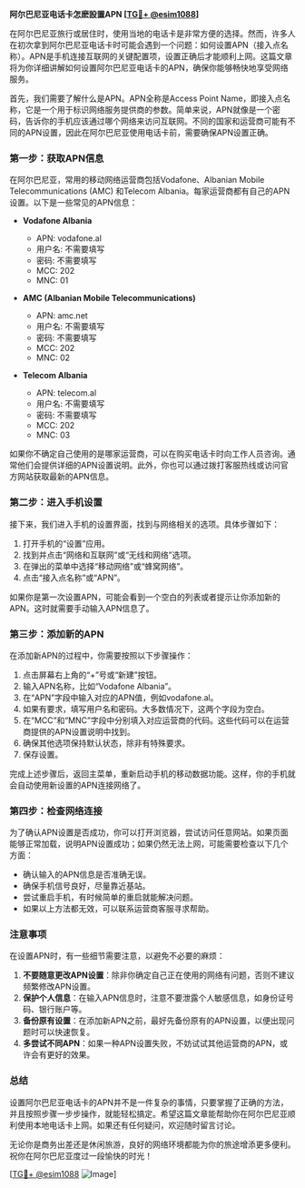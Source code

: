 **阿尔巴尼亚电话卡怎麽設置APN [[TG💪+ @esim1088](https://t.me/s/esim1088)]**

在阿尔巴尼亚旅行或居住时，使用当地的电话卡是非常方便的选择。然而，许多人在初次拿到阿尔巴尼亚电话卡时可能会遇到一个问题：如何设置APN（接入点名称）。APN是手机连接互联网的关键配置项，设置正确后才能顺利上网。这篇文章将为你详细讲解如何设置阿尔巴尼亚电话卡的APN，确保你能够畅快地享受网络服务。

首先，我们需要了解什么是APN。APN全称是Access Point Name，即接入点名称，它是一个用于标识网络服务提供商的参数。简单来说，APN就像是一个密码，告诉你的手机应该通过哪个网络来访问互联网。不同的国家和运营商可能有不同的APN设置，因此在阿尔巴尼亚使用电话卡前，需要确保APN设置正确。

### **第一步：获取APN信息**

在阿尔巴尼亚，常用的移动网络运营商包括Vodafone、Albanian Mobile Telecommunications (AMC) 和Telecom Albania。每家运营商都有自己的APN设置。以下是一些常见的APN信息：

- **Vodafone Albania**
  - APN: vodafone.al
  - 用户名: 不需要填写
  - 密码: 不需要填写
  - MCC: 202
  - MNC: 01

- **AMC (Albanian Mobile Telecommunications)**
  - APN: amc.net
  - 用户名: 不需要填写
  - 密码: 不需要填写
  - MCC: 202
  - MNC: 02

- **Telecom Albania**
  - APN: telecom.al
  - 用户名: 不需要填写
  - 密码: 不需要填写
  - MCC: 202
  - MNC: 03

如果你不确定自己使用的是哪家运营商，可以在购买电话卡时向工作人员咨询。通常他们会提供详细的APN设置说明。此外，你也可以通过拨打客服热线或访问官方网站获取最新的APN信息。

### **第二步：进入手机设置**

接下来，我们进入手机的设置界面，找到与网络相关的选项。具体步骤如下：

1. 打开手机的“设置”应用。
2. 找到并点击“网络和互联网”或“无线和网络”选项。
3. 在弹出的菜单中选择“移动网络”或“蜂窝网络”。
4. 点击“接入点名称”或“APN”。

如果你是第一次设置APN，可能会看到一个空白的列表或者提示让你添加新的APN。这时就需要手动输入APN信息了。

### **第三步：添加新的APN**

在添加新APN的过程中，你需要按照以下步骤操作：

1. 点击屏幕右上角的“+”号或“新建”按钮。
2. 输入APN名称，比如“Vodafone Albania”。
3. 在“APN”字段中输入对应的APN值，例如vodafone.al。
4. 如果有要求，填写用户名和密码。大多数情况下，这两个字段为空白。
5. 在“MCC”和“MNC”字段中分别填入对应运营商的代码。这些代码可以在运营商提供的APN设置说明中找到。
6. 确保其他选项保持默认状态，除非有特殊要求。
7. 保存设置。

完成上述步骤后，返回主菜单，重新启动手机的移动数据功能。这样，你的手机就会自动使用新设置的APN连接网络了。

### **第四步：检查网络连接**

为了确认APN设置是否成功，你可以打开浏览器，尝试访问任意网站。如果页面能够正常加载，说明APN设置成功；如果仍然无法上网，可能需要检查以下几个方面：

- 确认输入的APN信息是否准确无误。
- 确保手机信号良好，尽量靠近基站。
- 尝试重启手机，有时候简单的重启就能解决问题。
- 如果以上方法都无效，可以联系运营商客服寻求帮助。

### **注意事项**

在设置APN时，有一些细节需要注意，以避免不必要的麻烦：

1. **不要随意更改APN设置**：除非你确定自己正在使用的网络有问题，否则不建议频繁修改APN设置。
2. **保护个人信息**：在输入APN信息时，注意不要泄露个人敏感信息，如身份证号码、银行账户等。
3. **备份原有设置**：在添加新APN之前，最好先备份原有的APN设置，以便出现问题时可以快速恢复。
4. **多尝试不同APN**：如果一种APN设置失败，不妨试试其他运营商的APN，或许会有更好的效果。

### **总结**

设置阿尔巴尼亚电话卡的APN并不是一件复杂的事情，只要掌握了正确的方法，并且按照步骤一步步操作，就能轻松搞定。希望这篇文章能帮助你在阿尔巴尼亚顺利使用本地电话卡上网。如果还有任何疑问，欢迎随时留言讨论。

无论你是商务出差还是休闲旅游，良好的网络环境都能为你的旅途增添更多便利。祝你在阿尔巴尼亚度过一段愉快的时光！

[[TG💪+ @esim1088](https://t.me/s/esim1088) ![Image](https://i.postimg.cc/4NQfJmqS/Snipaste-2025-05-13-00-14-12.png)]